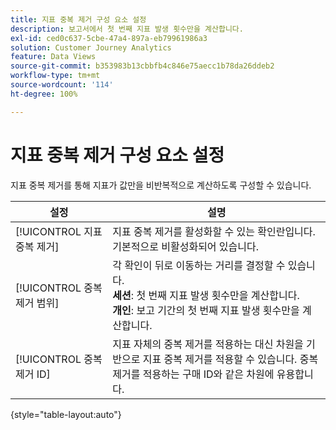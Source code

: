 ```yaml
---
title: 지표 중복 제거 구성 요소 설정
description: 보고서에서 첫 번째 지표 발생 횟수만을 계산합니다.
exl-id: ced0c637-5cbe-47a4-897a-eb79961986a3
solution: Customer Journey Analytics
feature: Data Views
source-git-commit: b353983b13cbbfb4c846e75aecc1b78da26ddeb2
workflow-type: tm+mt
source-wordcount: '114'
ht-degree: 100%

---
```


# 지표 중복 제거 구성 요소 설정

지표 중복 제거를 통해 지표가 값만을 비반복적으로 계산하도록 구성할 수 있습니다.

| 설정 | 설명 |
| --- | --- |
| [!UICONTROL 지표 중복 제거] | 지표 중복 제거를 활성화할 수 있는 확인란입니다. 기본적으로 비활성화되어 있습니다. |
| [!UICONTROL 중복 제거 범위] | 각 확인이 뒤로 이동하는 거리를 결정할 수 있습니다.<br>**세션**: 첫 번째 지표 발생 횟수만을 계산합니다.<br>**개인**: 보고 기간의 첫 번째 지표 발생 횟수만을 계산합니다. |
| [!UICONTROL 중복 제거 ID] | 지표 자체의 중복 제거를 적용하는 대신 차원을 기반으로 지표 중복 제거를 적용할 수 있습니다. 중복 제거를 적용하는 구매 ID와 같은 차원에 유용합니다. |

{style=&quot;table-layout:auto&quot;}
